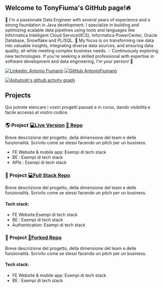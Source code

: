 ## Welcome to TonyFiuma's GitHub page!🔥

👋
I'm a passionate Data Engineer with several years of experience and a strong foundation in Java development. I specialize in building and optimizing scalable data pipelines using tools and languages like Informatica Intelligent Cloud Service(IICS), Informatica PowerCenter, Oracle Database, Snowflake and PL/SQL.
🚀 My focus is on transforming raw data into valuable insights, integrating diverse data sources, and ensuring data quality, all while meeting complex business needs.
💡 Continuously exploring new technologies. If you're seeking a skilled professional with expertise in software development and data engineering, I'm your person! 🙌

[![Linkedin: Antonio Fiumanò](https://img.shields.io/badge/-AntonioFiumanò-blue?style=flat-square&logo=Linkedin&logoColor=white&link=https://www.linkedin.com/in/antonio-fiumano-68aab419a/)](hhttps://www.linkedin.com/in/antonio-fiumano-68aab419a/)
[![GitHub AntonioFiumanò](https://img.shields.io/github/followers/TonyFiuma?label=follow&style=social)](https://github.com/TonyFiuma)

[![Ashutosh's github activity graph](https://github-readme-activity-graph.cyclic.app/graph?username=TonyFiuma&theme=github-compact)](https://github.com/ashutosh00710/github-readme-activity-graph)

## Projects

Qui potrete elencare i vostri progetti passati e in corso, dando visibilità e facile accesso al vostro codice.

### 🌎 Project  [💻Live Version](<!-- Inserisci qui il link alla versione deployata-->) [📄 Repo](<!-- Inserisci qui il link alla repository-->)
Breve descrizione del progetto, della dimensione del team e delle funzionalità. Scrivilo come se stessi facendo un pitch per un business.

- FE Website & mobile app: Esempi di tech stack
- BE : Esempi di tech stack
- APIs : Esempi di tech stack

### 🍴 Project  [💻Full Stack Repo ](<!-- Inserisci qui il link alla repository-->)
Breve descrizione del progetto, della dimensione del team e delle funzionalità. Scrivilo come se stessi facendo un pitch per un business.

#### Tech stack:
- FE Website:Esempi di tech stack
- BE : Esempi di tech stack
- Authentication: Esempi di tech stack

### 💸 Project  [🍴Forked Repo ](<!-- Inserisci qui il link alla repository-->) 
Breve descrizione del progetto, della dimensione del team e delle funzionalità. Scrivilo come se stessi facendo un pitch per un business.

#### Tech stack:
- FE Website & mobile app: Esempi di tech stack
- BE : Esempi di tech stack


<!--
**TonyFiuma/TonyFiuma** is a ✨ _special_ ✨ repository because its `README.md` (this file) appears on your GitHub profile.

Here are some ideas to get you started:

- 🔭 I’m currently working on ...
- 🌱 I’m currently learning ...
- 👯 I’m looking to collaborate on ...
- 🤔 I’m looking for help with ...
- 💬 Ask me about ...
- 📫 How to reach me: ...
- 😄 Pronouns: ...
- ⚡ Fun fact: ...
-->
